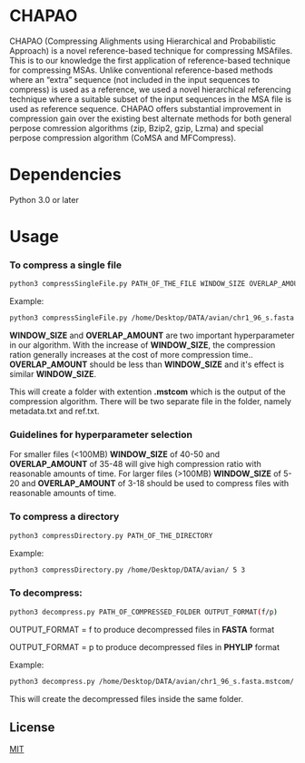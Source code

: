 # CHAPAO
CHAPAO (Compressing  Alighments  using  Hierarchical  and  Probabilistic  Approach) is a novel reference-based technique for compressing MSAfiles.  This is to our knowledge the first application of reference-based technique for compressing MSAs. Unlike conventional reference-based methods where an “extra” sequence (not included in the input sequences to compress) is used as a reference, we used a novel hierarchical referencing technique where a suitable subset of the input sequences in the MSA file is used as reference sequence. CHAPAO offers substantial improvement in compression gain over the existing best alternate methods for both general perpose comression algorithms (zip, Bzip2, gzip, Lzma) and special perpose compression algorithm (CoMSA and MFCompress).

# Dependencies 
Python 3.0 or later 

# Usage 

### To compress a single file
```bash
python3 compressSingleFile.py PATH_OF_THE_FILE WINDOW_SIZE OVERLAP_AMOUNT
```
Example:
```bash
python3 compressSingleFile.py /home/Desktop/DATA/avian/chr1_96_s.fasta 30 28
```
**WINDOW_SIZE** and **OVERLAP_AMOUNT** are two important hyperparameter in our algorithm.  With the increase of **WINDOW_SIZE**, the compression ration generally increases at the cost of more compression time.. **OVERLAP_AMOUNT** should be less than **WINDOW_SIZE** and it's effect is similar  **WINDOW_SIZE**.

This will create a folder with extention **.mstcom** which is the output of the compression algorithm. There will be two separate file in the folder, namely metadata.txt and ref.txt.

### Guidelines for hyperparameter selection
For smaller files (<100MB) **WINDOW_SIZE** of 40-50 and **OVERLAP_AMOUNT** of 35-48 will give high compression ratio with reasonable amounts of time.
For larger files (>100MB) **WINDOW_SIZE** of 5-20 and **OVERLAP_AMOUNT** of 3-18 should be used to compress files with reasonable amounts of time.
### To compress a directory
```bash
python3 compressDirectory.py PATH_OF_THE_DIRECTORY
```
Example:
```bash
python3 compressDirectory.py /home/Desktop/DATA/avian/ 5 3
```

### To decompress:

```bash
python3 decompress.py PATH_OF_COMPRESSED_FOLDER OUTPUT_FORMAT(f/p)
```
OUTPUT_FORMAT = f to produce decompressed files in **FASTA** format

OUTPUT_FORMAT = p to produce decompressed files in **PHYLIP** format

Example:
```bash
python3 decompress.py /home/Desktop/DATA/avian/chr1_96_s.fasta.mstcom/ f
```
This will create the decompressed files inside the same folder.

## License
[MIT](https://choosealicense.com/licenses/mit/)
